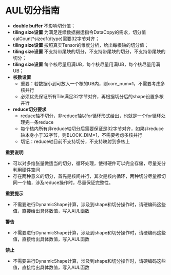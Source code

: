 # AUL切分指南

- **double buffer** 不影响切分值；
- **tiling size设置** 为满足连续数据搬运指令DataCopy的需求，切分值calCount*sizeof(dtype)需要32字节对齐；
- **tiling size设置** 按照真实Tensor的维度分析，给出每根轴的切分值；
- **tiling size设置** 不支持带尾块的切分，不支持带尾块的切分，不支持带尾块的切分；
- **tiling size设置** 每个核尽量用满UB，每个核尽量用满UB，每个核尽量用满UB；
- **核数设置**
    - 重要：若数据小到可放入一个核的UB内，则​core_num=1，不需要考虑多核并行
    - 必须优先保证所有Tile满足32字节对齐，再根据切分后的shape设置多核并行
- **reduce切分要求**
    - reduce轴不切分，非reduce轴以for循环形式给出，也就是一个for循环处理完一条reduce
    - 每个核内所有非reduce轴切分后需要保证是32字节对齐，如果非reduce轴本身小于32字节，则​​BLOCK_DIM=1，不需要考虑多核并行
    - 切记：reduce轴目前不支持切分，不支持映射到多核上

**重要说明**
- 可以对多维张量做适当的切分，循环处理，使得硬件可以完全存储，尽量充分利用硬件空间
- 存在两种意义的切分，首先是核间并行，其次是核内循环，两种切分尽量都切同一个轴，涉及reduce操作时，尽量保证完整性。

**重要提示**
- 不需要进行DynamicShape计算，涉及到shape和切分操作时，请硬编码这些值，直接给出具体数值，写入AUL函数

**警告**
- 不需要进行DynamicShape计算，涉及到shape和切分操作时，请硬编码这些值，直接给出具体数值，写入AUL函数

**禁止**
- 不需要进行DynamicShape计算，涉及到shape和切分操作时，请硬编码这些值，直接给出具体数值，写入AUL函数